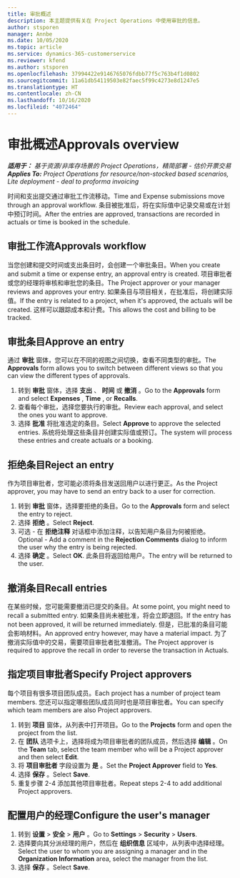 ```yaml
---
title: 审批概述
description: 本主题提供有关在 Project Operations 中使用审批的信息。
author: stsporen
manager: Annbe
ms.date: 10/05/2020
ms.topic: article
ms.service: dynamics-365-customerservice
ms.reviewer: kfend
ms.author: stsporen
ms.openlocfilehash: 37994422e9146765076fdbb77f5c763b4f1d0802
ms.sourcegitcommit: 11a61db54119503e82faec5f99c4273e8d1247e5
ms.translationtype: HT
ms.contentlocale: zh-CN
ms.lasthandoff: 10/16/2020
ms.locfileid: "4072464"
---
```

# <a name="approvals-overview"></a><span data-ttu-id="7529f-103">审批概述</span><span class="sxs-lookup"><span data-stu-id="7529f-103">Approvals overview</span></span>

<span data-ttu-id="7529f-104">_**适用于：** 基于资源/非库存场景的 Project Operations，精简部署 - 估价开票交易_</span><span class="sxs-lookup"><span data-stu-id="7529f-104">_**Applies To:** Project Operations for resource/non-stocked based scenarios, Lite deployment - deal to proforma invoicing_</span></span>

<span data-ttu-id="7529f-105">时间和支出提交通过审批工作流移动。</span><span class="sxs-lookup"><span data-stu-id="7529f-105">Time and Expense submissions move through an approval workflow.</span></span> <span data-ttu-id="7529f-106">条目被批准后，将在实际值中记录交易或在计划中预订时间。</span><span class="sxs-lookup"><span data-stu-id="7529f-106">After the entries are approved, transactions are recorded in actuals or time is booked in the schedule.</span></span>

## <a name="approvals-workflow"></a><span data-ttu-id="7529f-107">审批工作流</span><span class="sxs-lookup"><span data-stu-id="7529f-107">Approvals workflow</span></span>
<span data-ttu-id="7529f-108">当您创建和提交时间或支出条目时，会创建一个审批条目。</span><span class="sxs-lookup"><span data-stu-id="7529f-108">When you create and submit a time or expense entry, an approval entry is created.</span></span> <span data-ttu-id="7529f-109">项目审批者或您的经理将审核和审批您的条目。</span><span class="sxs-lookup"><span data-stu-id="7529f-109">The Project approver or your manager reviews and approves your entry.</span></span> <span data-ttu-id="7529f-110">如果条目与项目相关，在批准后，将创建实际值。</span><span class="sxs-lookup"><span data-stu-id="7529f-110">If the entry is related to a project, when it's approved, the actuals will be created.</span></span> <span data-ttu-id="7529f-111">这样可以跟踪成本和计费。</span><span class="sxs-lookup"><span data-stu-id="7529f-111">This allows the cost and billing to be tracked.</span></span> 

## <a name="approve-an-entry"></a><span data-ttu-id="7529f-112">审批条目</span><span class="sxs-lookup"><span data-stu-id="7529f-112">Approve an entry</span></span>
<span data-ttu-id="7529f-113">通过 **审批** 窗体，您可以在不同的视图之间切换，查看不同类型的审批。</span><span class="sxs-lookup"><span data-stu-id="7529f-113">The **Approvals** form allows you to switch between different views so that you can view the different types of approvals.</span></span>
  
1. <span data-ttu-id="7529f-114">转到 **审批** 窗体，选择 **支出** 、 **时间** 或 **撤消** 。</span><span class="sxs-lookup"><span data-stu-id="7529f-114">Go to the **Approvals** form and select **Expenses** , **Time** , or **Recalls**.</span></span>
2. <span data-ttu-id="7529f-115">查看每个审批，选择您要执行的审批。</span><span class="sxs-lookup"><span data-stu-id="7529f-115">Review each approval, and select the ones you want to approve.</span></span>
3. <span data-ttu-id="7529f-116">选择 **批准** 将批准选定的条目。</span><span class="sxs-lookup"><span data-stu-id="7529f-116">Select **Approve** to approve the selected entries.</span></span>
<span data-ttu-id="7529f-117">系统将处理这些条目并创建实际值或预订。</span><span class="sxs-lookup"><span data-stu-id="7529f-117">The system will process these entries and create actuals or a booking.</span></span>

## <a name="reject-an-entry"></a><span data-ttu-id="7529f-118">拒绝条目</span><span class="sxs-lookup"><span data-stu-id="7529f-118">Reject an entry</span></span>
<span data-ttu-id="7529f-119">作为项目审批者，您可能必须将条目发送回用户以进行更正。</span><span class="sxs-lookup"><span data-stu-id="7529f-119">As the Project approver, you may have to send an entry back to a user for correction.</span></span>
  
1. <span data-ttu-id="7529f-120">转到 **审批** 窗体，选择要拒绝的条目。</span><span class="sxs-lookup"><span data-stu-id="7529f-120">Go to the **Approvals** form and select the entry to reject.</span></span> 
2. <span data-ttu-id="7529f-121">选择 **拒绝** 。</span><span class="sxs-lookup"><span data-stu-id="7529f-121">Select **Reject**.</span></span>
3. <span data-ttu-id="7529f-122">可选 - 在 **拒绝注释** 对话框中添加注释，以告知用户条目为何被拒绝。</span><span class="sxs-lookup"><span data-stu-id="7529f-122">Optional - Add a comment in the **Rejection Comments** dialog to inform the user why the entry is being rejected.</span></span>
4. <span data-ttu-id="7529f-123">选择 **确定** 。</span><span class="sxs-lookup"><span data-stu-id="7529f-123">Select **OK**.</span></span> <span data-ttu-id="7529f-124">此条目将返回给用户。</span><span class="sxs-lookup"><span data-stu-id="7529f-124">The entry will be returned to the user.</span></span>
  
## <a name="recall-entries"></a><span data-ttu-id="7529f-125">撤消条目</span><span class="sxs-lookup"><span data-stu-id="7529f-125">Recall entries</span></span>
<span data-ttu-id="7529f-126">在某些时候，您可能需要撤消已提交的条目。</span><span class="sxs-lookup"><span data-stu-id="7529f-126">At some point, you might need to recall a submitted entry.</span></span> <span data-ttu-id="7529f-127">如果条目尚未被批准，将会立即退回。</span><span class="sxs-lookup"><span data-stu-id="7529f-127">If the entry has not been approved, it will be returned immediately.</span></span> <span data-ttu-id="7529f-128">但是，已批准的条目可能会影响材料。</span><span class="sxs-lookup"><span data-stu-id="7529f-128">An approved entry however, may have a material impact.</span></span> <span data-ttu-id="7529f-129">为了撤消实际值中的交易，需要项目审批者批准撤消。</span><span class="sxs-lookup"><span data-stu-id="7529f-129">The Project approver is required to approve the recall in order to reverse the transaction in Actuals.</span></span>

## <a name="specify-project-approvers"></a><span data-ttu-id="7529f-130">指定项目审批者</span><span class="sxs-lookup"><span data-stu-id="7529f-130">Specify Project approvers</span></span>
<span data-ttu-id="7529f-131">每个项目有很多项目团队成员。</span><span class="sxs-lookup"><span data-stu-id="7529f-131">Each project has a number of project team members.</span></span> <span data-ttu-id="7529f-132">您还可以指定哪些团队成员同时也是项目审批者。</span><span class="sxs-lookup"><span data-stu-id="7529f-132">You can specify which team members are also Project approvers.</span></span>

1. <span data-ttu-id="7529f-133">转到 **项目** 窗体，从列表中打开项目。</span><span class="sxs-lookup"><span data-stu-id="7529f-133">Go to the **Projects** form and open the project from the list.</span></span>
2. <span data-ttu-id="7529f-134">在 **团队** 选项卡上，选择将成为项目审批者的团队成员，然后选择 **编辑** 。</span><span class="sxs-lookup"><span data-stu-id="7529f-134">On the **Team** tab, select the team member who will be a Project approver and then select **Edit**.</span></span>
3. <span data-ttu-id="7529f-135">将 **项目审批者** 字段设置为 **是** 。</span><span class="sxs-lookup"><span data-stu-id="7529f-135">Set the **Project Approver** field to **Yes**.</span></span>
4. <span data-ttu-id="7529f-136">选择 **保存** 。</span><span class="sxs-lookup"><span data-stu-id="7529f-136">Select **Save**.</span></span>
5. <span data-ttu-id="7529f-137">重复步骤 2-4 添加其他项目审批者。</span><span class="sxs-lookup"><span data-stu-id="7529f-137">Repeat steps 2-4 to add additional Project approvers.</span></span>

## <a name="configure-the-users-manager"></a><span data-ttu-id="7529f-138">配置用户的经理</span><span class="sxs-lookup"><span data-stu-id="7529f-138">Configure the user's manager</span></span>

1. <span data-ttu-id="7529f-139">转到 **设置** > **安全** > **用户** 。</span><span class="sxs-lookup"><span data-stu-id="7529f-139">Go to **Settings** > **Security** > **Users**.</span></span>
2. <span data-ttu-id="7529f-140">选择要向其分派经理的用户，然后在 **组织信息** 区域中，从列表中选择经理。</span><span class="sxs-lookup"><span data-stu-id="7529f-140">Select the user to whom you are assigning a manager and in the **Organization Information** area, select the manager from the list.</span></span> 
3. <span data-ttu-id="7529f-141">选择 **保存** 。</span><span class="sxs-lookup"><span data-stu-id="7529f-141">Select **Save**.</span></span>


